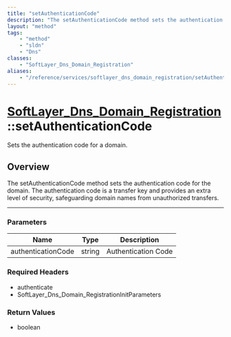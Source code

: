 ```yaml
---
title: "setAuthenticationCode"
description: "The setAuthenticationCode method sets the authentication code for the domain. The authentication code is a transfer key... "
layout: "method"
tags:
    - "method"
    - "sldn"
    - "Dns"
classes:
    - "SoftLayer_Dns_Domain_Registration"
aliases:
    - "/reference/services/softlayer_dns_domain_registration/setAuthenticationCode"
---
```

# [SoftLayer_Dns_Domain_Registration](/reference/services/SoftLayer_Dns_Domain_Registration)::setAuthenticationCode

Sets the authentication code for a domain.


## Overview 
The setAuthenticationCode method sets the authentication code for the domain. The authentication code is a transfer key and provides an extra level of security, safeguarding domain names from unauthorized transfers. 

-----

### Parameters 
|Name | Type | Description |
| --- | --- | --- |
|authenticationCode| string| Authentication Code|


### Required Headers
* authenticate
* SoftLayer_Dns_Domain_RegistrationInitParameters


### Return Values
* boolean




